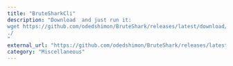 ```yaml
---
title: "BruteSharkCli"
description: "Download  and just run it:
wget https://github.com/odedshimon/BruteShark/releases/latest/download/
./
"
external_url: "https://github.com/odedshimon/BruteShark/releases/latest/download/BruteSharkCli"
category: "Miscellaneous"
---
```

